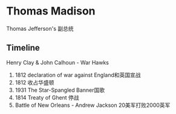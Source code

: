 # Thomas Madison

Thomas Jefferson's 副总统

## Timeline
Henry Clay & John Calhoun  -  War Hawks
1. 1812 declaration of war against England和英国宣战
2. 1812 收占华盛顿
3. 1931 The Star-Spangled Banner国歌
4. 1814 Treaty of Ghent 停战
5. Battle of New Orleans  -  Andrew Jackson 20美军打败2000英军
<!--stackedit_data:
eyJoaXN0b3J5IjpbNzM3MzU1MzA2XX0=
-->